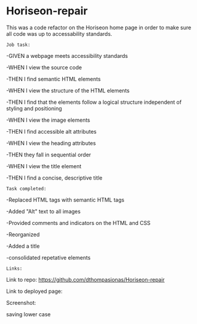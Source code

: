# Horiseon-repair

This was a code refactor on the Horiseon home page in order to make sure
all code was up to accessability standards.

	Job task:
-GIVEN a webpage meets accessibility standards

-WHEN I view the source code

-THEN I find semantic HTML elements

-WHEN I view the structure of the HTML elements

-THEN I find that the elements follow a logical structure independent of styling and positioning

-WHEN I view the image elements

-THEN I find accessible alt attributes

-WHEN I view the heading attributes

-THEN they fall in sequential order

-WHEN I view the title element

-THEN I find a concise, descriptive title

	Task completed:
-Replaced HTML tags with semantic HTML tags

-Added "Alt" text to all images

-Provided comments and indicators on the HTML and CSS

-Reorganized 

-Added a title

-consolidated repetative elements

	Links:

Link to repo: https://github.com/dthompasionas/Horiseon-repair

Link to deployed page: 

Screenshot:

saving lower case
 



